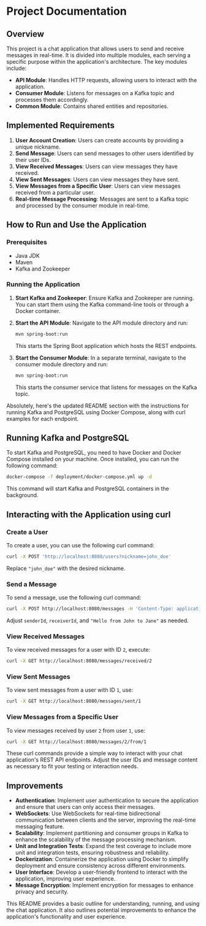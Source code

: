 # Project Documentation

## Overview

This project is a chat application that allows users to send and receive messages in real-time. It is divided into multiple modules, each serving a specific purpose within the application's architecture. The key modules include:

- **API Module**: Handles HTTP requests, allowing users to interact with the application.
- **Consumer Module**: Listens for messages on a Kafka topic and processes them accordingly.
- **Common Module**: Contains shared entities and repositories.

## Implemented Requirements

1. **User Account Creation**: Users can create accounts by providing a unique nickname.
2. **Send Message**: Users can send messages to other users identified by their user IDs.
3. **View Received Messages**: Users can view messages they have received.
4. **View Sent Messages**: Users can view messages they have sent.
5. **View Messages from a Specific User**: Users can view messages received from a particular user.
6. **Real-time Message Processing**: Messages are sent to a Kafka topic and processed by the consumer module in real-time.

## How to Run and Use the Application

### Prerequisites

- Java JDK
- Maven
- Kafka and Zookeeper

### Running the Application

1. **Start Kafka and Zookeeper**:
   Ensure Kafka and Zookeeper are running. You can start them using the Kafka command-line tools or through a Docker container.

2. **Start the API Module**:
   Navigate to the API module directory and run:
   ```sh
   mvn spring-boot:run
   ```
   This starts the Spring Boot application which hosts the REST endpoints.

3. **Start the Consumer Module**:
   In a separate terminal, navigate to the consumer module directory and run:
   ```sh
   mvn spring-boot:run
   ```
   This starts the consumer service that listens for messages on the Kafka topic.

Absolutely, here's the updated README section with the instructions for running Kafka and PostgreSQL using Docker Compose, along with curl examples for each endpoint.

## Running Kafka and PostgreSQL

To start Kafka and PostgreSQL, you need to have Docker and Docker Compose installed on your machine. Once installed, you can run the following command:

```sh
docker-compose -f deployment/docker-compose.yml up -d
```

This command will start Kafka and PostgreSQL containers in the background.

## Interacting with the Application using curl

### Create a User

To create a user, you can use the following curl command:

```sh
curl -X POST 'http://localhost:8080/users?nickname=john_doe'
```

Replace `"john_doe"` with the desired nickname.

### Send a Message

To send a message, use the following curl command:

```sh
curl -X POST http://localhost:8080/messages -H 'Content-Type: application/json' -d '{"senderId": 1, "receiverId": 2, "content": "Hello from John to Jane"}'
```

Adjust `senderId`, `receiverId`, and `"Hello from John to Jane"` as needed.

### View Received Messages

To view received messages for a user with ID `2`, execute:

```sh
curl -X GET http://localhost:8080/messages/received/2
```

### View Sent Messages

To view sent messages from a user with ID `1`, use:

```sh
curl -X GET http://localhost:8080/messages/sent/1
```

### View Messages from a Specific User

To view messages received by user `2` from user `1`, use:

```sh
curl -X GET http://localhost:8080/messages/2/from/1
```

These curl commands provide a simple way to interact with your chat application's REST API endpoints. Adjust the user IDs and message content as necessary to fit your testing or interaction needs.

## Improvements

- **Authentication**: Implement user authentication to secure the application and ensure that users can only access their messages.
- **WebSockets**: Use WebSockets for real-time bidirectional communication between clients and the server, improving the real-time messaging feature.
- **Scalability**: Implement partitioning and consumer groups in Kafka to enhance the scalability of the message processing mechanism.
- **Unit and Integration Tests**: Expand the test coverage to include more unit and integration tests, ensuring robustness and reliability.
- **Dockerization**: Containerize the application using Docker to simplify deployment and ensure consistency across different environments.
- **User Interface**: Develop a user-friendly frontend to interact with the application, improving user experience.
- **Message Encryption**: Implement encryption for messages to enhance privacy and security.

This README provides a basic outline for understanding, running, and using the chat application. It also outlines potential improvements to enhance the application's functionality and user experience.